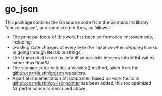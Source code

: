 # go_json

This package contains the Go source code from the Go standard library "encoding/json",
and some custom fixes, as follows:

* The principal focus of this work has been performance improvements, including:
 * avoiding state changes at every byte (for instance when skipping blanks or going through literals or strings).
* The Unmarshal() code by default unmarshals integers into int64 values, rather than float64.
* The scanner code includes a Validate() method, taken from the [github.com/dustin/gojson](http://github.com/dustin/gojson) repository.
* A partial implementation of jsonpointer, based on work found in [github.com/dustin/go-jsonpointer](http://github.com/dustin/go-jsonpointer) has been added, this too optimized for performance as described above.
